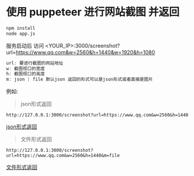 # 使用 puppeteer 进行网站截图 并返回

```bash
npm install
node app.js
```

服务启动后 访问 <YOUR_IP>:3000/screenshot?url=https://www.qq.com&w=2560&h=1440&w=1920&h=1080

```javascript
url: 要进行截图的网站地址
w: 截图视口的宽度
h: 截图视口的高度
m: json | file 默认json 返回的形式可以是json形式或者直接是图片
```

例如:

>json形式返回

`http://127.0.0.1:3000/screenshot?url=https://www.qq.com&w=2560&h=1440`

[json形式返回](https://github.com/rexhang/node-puppeteer-serve/assets/14832793/00c32646-a95e-4ba0-8b50-5cef3841a354)

>文件形式返回

`http://127.0.0.1:3000/screenshot?url=https://www.qq.com&w=2560&h=1440&m=file`

[文件形式返回](https://github.com/rexhang/node-puppeteer-serve/assets/14832793/a62a17dc-aeff-4292-865f-6e6f5c893cae)
